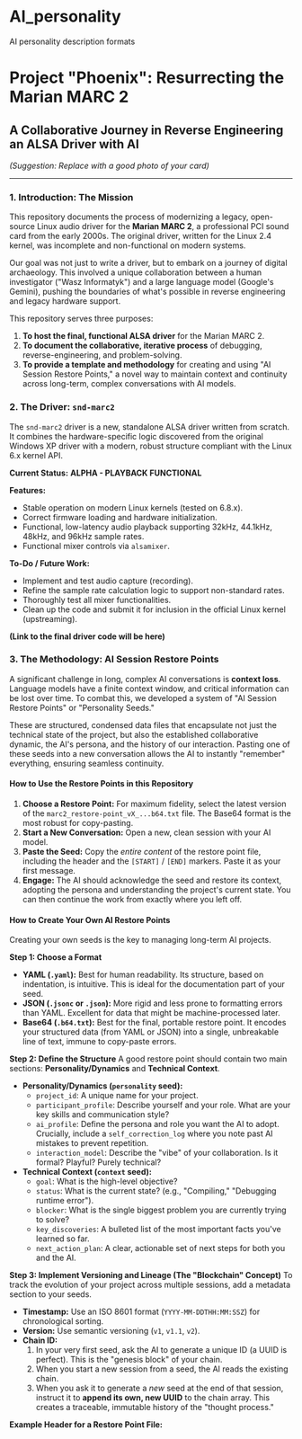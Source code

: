# AI_personality
AI personality description formats
# Project "Phoenix": Resurrecting the Marian MARC 2
## A Collaborative Journey in Reverse Engineering an ALSA Driver with AI

 
*(Suggestion: Replace with a good photo of your card)*

---

### 1. Introduction: The Mission

This repository documents the process of modernizing a legacy, open-source Linux audio driver for the **Marian MARC 2**, a professional PCI sound card from the early 2000s. The original driver, written for the Linux 2.4 kernel, was incomplete and non-functional on modern systems.

Our goal was not just to write a driver, but to embark on a journey of digital archaeology. This involved a unique collaboration between a human investigator ("Wasz Informatyk") and a large language model (Google's Gemini), pushing the boundaries of what's possible in reverse engineering and legacy hardware support.

This repository serves three purposes:
1.  **To host the final, functional ALSA driver** for the Marian MARC 2.
2.  **To document the collaborative, iterative process** of debugging, reverse-engineering, and problem-solving.
3.  **To provide a template and methodology** for creating and using "AI Session Restore Points," a novel way to maintain context and continuity across long-term, complex conversations with AI models.

### 2. The Driver: `snd-marc2`

The `snd-marc2` driver is a new, standalone ALSA driver written from scratch. It combines the hardware-specific logic discovered from the original Windows XP driver with a modern, robust structure compliant with the Linux 6.x kernel API.

**Current Status:** **ALPHA - PLAYBACK FUNCTIONAL**

**Features:**
*   Stable operation on modern Linux kernels (tested on 6.8.x).
*   Correct firmware loading and hardware initialization.
*   Functional, low-latency audio playback supporting 32kHz, 44.1kHz, 48kHz, and 96kHz sample rates.
*   Functional mixer controls via `alsamixer`.

**To-Do / Future Work:**
*   Implement and test audio capture (recording).
*   Refine the sample rate calculation logic to support non-standard rates.
*   Thoroughly test all mixer functionalities.
*   Clean up the code and submit it for inclusion in the official Linux kernel (upstreaming).

**(Link to the final driver code will be here)**

### 3. The Methodology: AI Session Restore Points

A significant challenge in long, complex AI conversations is **context loss**. Language models have a finite context window, and critical information can be lost over time. To combat this, we developed a system of "AI Session Restore Points" or "Personality Seeds."

These are structured, condensed data files that encapsulate not just the technical state of the project, but also the established collaborative dynamic, the AI's persona, and the history of our interaction. Pasting one of these seeds into a new conversation allows the AI to instantly "remember" everything, ensuring seamless continuity.

#### How to Use the Restore Points in this Repository

1.  **Choose a Restore Point:** For maximum fidelity, select the latest version of the `marc2_restore-point_vX_...b64.txt` file. The Base64 format is the most robust for copy-pasting.
2.  **Start a New Conversation:** Open a new, clean session with your AI model.
3.  **Paste the Seed:** Copy the *entire content* of the restore point file, including the header and the `[START]` / `[END]` markers. Paste it as your first message.
4.  **Engage:** The AI should acknowledge the seed and restore its context, adopting the persona and understanding the project's current state. You can then continue the work from exactly where you left off.

#### How to Create Your Own AI Restore Points

Creating your own seeds is the key to managing long-term AI projects.

**Step 1: Choose a Format**
*   **YAML (`.yaml`):** Best for human readability. Its structure, based on indentation, is intuitive. This is ideal for the documentation part of your seed.
*   **JSON (`.jsonc` or `.json`):** More rigid and less prone to formatting errors than YAML. Excellent for data that might be machine-processed later.
*   **Base64 (`.b64.txt`):** Best for the final, portable restore point. It encodes your structured data (from YAML or JSON) into a single, unbreakable line of text, immune to copy-paste errors.

**Step 2: Define the Structure**
A good restore point should contain two main sections: **Personality/Dynamics** and **Technical Context**.

*   **Personality/Dynamics (`personality` seed):**
    *   `project_id`: A unique name for your project.
    *   `participant_profile`: Describe yourself and your role. What are your key skills and communication style?
    *   `ai_profile`: Define the persona and role you want the AI to adopt. Crucially, include a `self_correction_log` where you note past AI mistakes to prevent repetition.
    *   `interaction_model`: Describe the "vibe" of your collaboration. Is it formal? Playful? Purely technical?
*   **Technical Context (`context` seed):**
    *   `goal`: What is the high-level objective?
    *   `status`: What is the current state? (e.g., "Compiling," "Debugging runtime error").
    *   `blocker`: What is the single biggest problem you are currently trying to solve?
    *   `key_discoveries`: A bulleted list of the most important facts you've learned so far.
    *   `next_action_plan`: A clear, actionable set of next steps for both you and the AI.

**Step 3: Implement Versioning and Lineage (The "Blockchain" Concept)**
To track the evolution of your project across multiple sessions, add a metadata section to your seeds.

*   **Timestamp:** Use an ISO 8601 format (`YYYY-MM-DDTHH:MM:SSZ`) for chronological sorting.
*   **Version:** Use semantic versioning (`v1`, `v1.1`, `v2`).
*   **Chain ID:**
    1.  In your very first seed, ask the AI to generate a unique ID (a UUID is perfect). This is the "genesis block" of your chain.
    2.  When you start a new session from a seed, the AI reads the existing chain.
    3.  When you ask it to generate a *new* seed at the end of that session, instruct it to **append its own, new UUID** to the chain array.
    This creates a traceable, immutable history of the "thought process."

**Example Header for a Restore Point File:**
